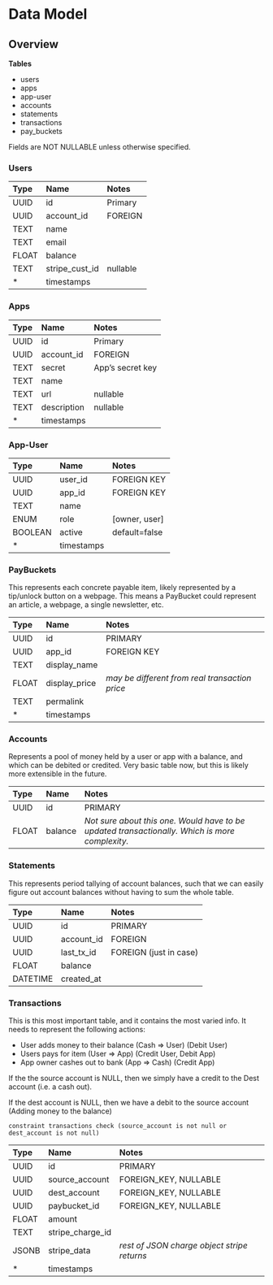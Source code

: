 Data Model
==========

Overview
--------

**Tables**

* users
* apps
* app-user
* accounts
* statements
* transactions
* pay_buckets


Fields are NOT NULLABLE unless otherwise specified.

### Users

| Type | Name | Notes |
|:--|:--|:--|
| UUID | id | Primary |
| UUID | account_id | FOREIGN |
| TEXT | name ||
| TEXT | email ||
| FLOAT | balance ||
| TEXT | stripe_cust_id | nullable |
| * | timestamps ||

### Apps

| Type | Name | Notes |
|:--|:--|:--|
| UUID | id | Primary |
| UUID | account_id | FOREIGN |
| TEXT | secret | App’s secret key|
| TEXT | name ||
| TEXT | url | nullable |
| TEXT | description | nullable |
| * | timestamps ||

### App-User

| Type | Name | Notes |
|:--|:--|:--|
| UUID | user_id | FOREIGN KEY|
| UUID | app_id | FOREIGN KEY|
| TEXT | name ||
| ENUM | role | [owner, user] |
| BOOLEAN | active | default=false |
| * | timestamps ||

### PayBuckets

This represents each concrete payable item, likely represented by a tip/unlock button on a webpage. This means a PayBucket could represent an article, a webpage, a single newsletter, etc.

| Type | Name | Notes |
|:--|:--|:--|
| UUID | id | PRIMARY |
| UUID | app_id | FOREIGN KEY |
| TEXT | display_name ||
| FLOAT | display_price | *may be different from real transaction price*|
| TEXT | permalink ||
| * | timestamps ||

### Accounts

Represents a pool of money held by a user or app with a balance, and which can be debited or credited. Very basic table now, but this is likely more extensible in the future.

| Type | Name | Notes |
|:--|:--|:--|
| UUID | id | PRIMARY |
| FLOAT | balance | *Not sure about this one. Would have to be updated transactionally. Which is more complexity.* |

### Statements

This represents period tallying of account balances, such that we can easily figure out account balances without having to sum the whole table.

| Type | Name | Notes |
|:--|:--|:--|
| UUID | id | PRIMARY |
| UUID | account_id | FOREIGN |
| UUID | last_tx_id | FOREIGN (just in case)|
| FLOAT | balance ||
| DATETIME | created_at ||	




### Transactions

This is this most important table, and it contains the most varied info. It needs to represent the following actions:

- User adds money to their balance (Cash => User) (Debit User)
- Users pays for item (User => App) (Credit User, Debit App)
- App owner cashes out to bank (App => Cash) (Credit App)

If the the source account is NULL, then we simply have a credit to the Dest account (i.e. a cash out).

If the dest account is NULL, then we have a debit to the source account (Adding money to the balance)

```
constraint transactions check (source_account is not null or dest_account is not null)
```

| Type | Name | Notes |
|:--|:--|:--|
| UUID | id | PRIMARY |
| UUID | source_account | FOREIGN_KEY, NULLABLE |
| UUID | dest_account | FOREIGN_KEY, NULLABLE |
| UUID | paybucket_id | FOREIGN_KEY, NULLABLE |
| FLOAT | amount ||
| TEXT | stripe_charge_id||
| JSONB | stripe_data| *rest of JSON charge object stripe returns*|
| * | timestamps ||
